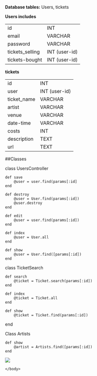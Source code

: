 <!DOCTYPE html>

<html>
<head></head>
<body>

**Database tables:** Users, tickets

**Users includes**

<table>
	<tr>
		<td> id </td> 	<td> INT </td>
	</tr>
	<tr>
		<td> email </td> 	<td> VARCHAR </td>
	</tr>
	<tr>
		<td> password </td> 	<td> VARCHAR </td>
	</tr>
	<tr> 
		<td>tickets_selling</td> <td> INT (user-id) </td>
	</tr>
	<tr>	
		<td>tickets-bought</td> <td> INT (user-id)</td>
	</tr>
	

</table>

**tickets**

<table>
	<tr>
		<td>id</td><td>INT</td>
	</tr>
	<tr>
		<td> user </td><td> INT (user-id) </td>
	</tr>
	<tr>	
		<td>ticket_name</td><td>VARCHAR</td>
	</tr>
	<tr>
		<td>artist</td><td>VARCHAR</td>
	</tr>
	<tr>	
		<td>venue</td><td>VARCHAR</td>
	</tr>
	<tr>	
		<td>date-time</td><td>VARCHAR</td>
	</tr>
	<tr>
		<td>costs</td><td>INT</td>
	</tr>
	<tr>
		<td>description</td><td>TEXT</td>
	</tr>
	<tr>
		<td>url</td><td>TEXT</td>
	</tr>
</table>


##Classes

class UsersController

	def save
		@user = user.find(params[:id]
	end
	
	def destroy 
		@user = User.find(params[:id])
		@user.destroy
	end
	
	def edit
		@user = user.find(params[:id])
	end
	
	def index
		@user = User.all
	end
	
	def show
		@user = User.find([params[:id])	
	end

class TicketSearch

	def search
		@ticket = Ticket.search(params[:id])
	end
	
	def index
		@ticket = Ticket.all
	end
	
	def show
		@ticket = Ticket.find(params[:id])
  end
  
Class Artists

	def show
		@artist = Artists.find([params[:id])	
	end



<img src= "https://f.cloud.github.com/assets/5379786/1179914/ad0b536a-21e2-11e3-87f9-544eb8726ac6.jpg">

	</body>
</html>
